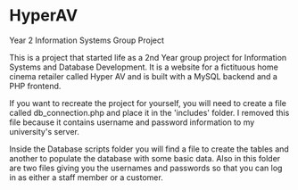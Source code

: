 # HyperAV
Year 2 Information Systems Group Project

This is a project that started life as a 2nd Year group project for Information Systems and Database Development. It is a website for a fictituous home cinema retailer called Hyper AV and is built with a MySQL backend and a PHP frontend.

If you want to recreate the project for yourself, you will need to create a file called db_connection.php and place it in the 'includes' folder. I removed this file because it contains username and password information to my university's server.

Inside the Database scripts folder you will find a file to create the tables and another to populate the database with some basic data. Also in this folder are two files giving you the usernames and passwords so that you can log in as either a staff member or a customer.
